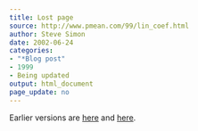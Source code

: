 ```yaml
---
title: Lost page
source: http://www.pmean.com/99/lin_coef.html
author: Steve Simon
date: 2002-06-24
categories:
- "*Blog post"
- 1999
- Being updated
output: html_document
page_update: no
---
```


Earlier versions are [here][sim1] and [here][sim2].
 
[sim1]: http://www.pmean.com/99/lin_coef.html
[sim2]: http://new.pmean.com/interpreting-regression-coefficients/
 
